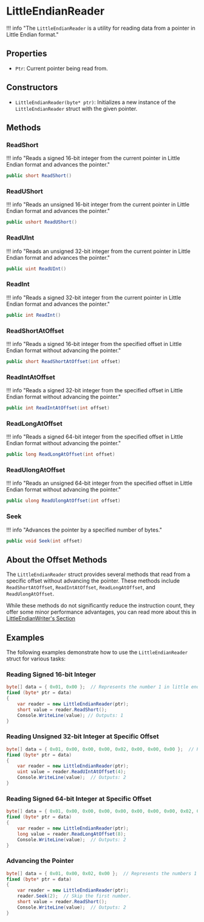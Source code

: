 ﻿# LittleEndianReader

!!! info "The `LittleEndianReader` is a utility for reading data from a pointer in Little Endian format."

## Properties

- `Ptr`: Current pointer being read from.

## Constructors

- `LittleEndianReader(byte* ptr)`: Initializes a new instance of the `LittleEndianReader` struct with the given pointer.

## Methods

### ReadShort

!!! info "Reads a signed 16-bit integer from the current pointer in Little Endian format and advances the pointer."

```csharp
public short ReadShort()
```

### ReadUShort

!!! info "Reads an unsigned 16-bit integer from the current pointer in Little Endian format and advances the pointer."

```csharp
public ushort ReadUShort()
```

### ReadUInt

!!! info "Reads an unsigned 32-bit integer from the current pointer in Little Endian format and advances the pointer."

```csharp
public uint ReadUInt()
```

### ReadInt

!!! info "Reads a signed 32-bit integer from the current pointer in Little Endian format and advances the pointer."

```csharp
public int ReadInt()
```

### ReadShortAtOffset

!!! info "Reads a signed 16-bit integer from the specified offset in Little Endian format without advancing the pointer."

```csharp
public short ReadShortAtOffset(int offset)
```

### ReadIntAtOffset

!!! info "Reads a signed 32-bit integer from the specified offset in Little Endian format without advancing the pointer."

```csharp
public int ReadIntAtOffset(int offset)
```

### ReadLongAtOffset

!!! info "Reads a signed 64-bit integer from the specified offset in Little Endian format without advancing the pointer."

```csharp
public long ReadLongAtOffset(int offset)
```

### ReadUlongAtOffset

!!! info "Reads an unsigned 64-bit integer from the specified offset in Little Endian format without advancing the pointer."

```csharp
public ulong ReadUlongAtOffset(int offset)
```

### Seek

!!! info "Advances the pointer by a specified number of bytes."

```csharp
public void Seek(int offset)
```

## About the Offset Methods

The `LittleEndianReader` struct provides several methods that read from a specific offset without advancing the pointer. 
These methods include `ReadShortAtOffset`, `ReadIntAtOffset`, `ReadLongAtOffset`, and `ReadUlongAtOffset`.

While these methods do not significantly reduce the instruction count, they offer some minor performance advantages,
you can read more about this in [LittleEndianWriter's Section](./LittleEndianWriter.md#about-the-offset-methods)

## Examples

The following examples demonstrate how to use the `LittleEndianReader` struct for various tasks:

### Reading Signed 16-bit Integer

```csharp
byte[] data = { 0x01, 0x00 };  // Represents the number 1 in little endian format.
fixed (byte* ptr = data)
{
    var reader = new LittleEndianReader(ptr);
    short value = reader.ReadShort();
    Console.WriteLine(value); // Outputs: 1
}
```

### Reading Unsigned 32-bit Integer at Specific Offset

```csharp
byte[] data = { 0x01, 0x00, 0x00, 0x00, 0x02, 0x00, 0x00, 0x00 };  // Represents the numbers 1 and 2 in little endian format.
fixed (byte* ptr = data)
{
    var reader = new LittleEndianReader(ptr);
    uint value = reader.ReadUIntAtOffset(4);
    Console.WriteLine(value);  // Outputs: 2
}
```

### Reading Signed 64-bit Integer at Specific Offset

```csharp
byte[] data = { 0x01, 0x00, 0x00, 0x00, 0x00, 0x00, 0x00, 0x00, 0x02, 0x00, 0x00, 0x00, 0x00, 0x00, 0x00, 0x00 };  // Represents the numbers 1 and 2 in little endian format.
fixed (byte* ptr = data)
{
    var reader = new LittleEndianReader(ptr);
    long value = reader.ReadLongAtOffset(8);
    Console.WriteLine(value);  // Outputs: 2
}
```

### Advancing the Pointer

```csharp
byte[] data = { 0x01, 0x00, 0x02, 0x00 };  // Represents the numbers 1 and 2 in little endian format.
fixed (byte* ptr = data)
{
    var reader = new LittleEndianReader(ptr);
    reader.Seek(2);  // Skip the first number.
    short value = reader.ReadShort();
    Console.WriteLine(value);  // Outputs: 2
}
```